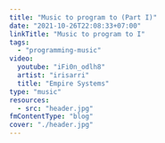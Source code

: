 ```yaml
---
title: "Music to program to (Part I)"
date: "2021-10-26T22:08:33+07:00"
linkTitle: "Music to program to I"
tags:
  - "programming-music"
video:
  youtube: "iFi0n_odlh8"
  artist: "irisarri"
  title: "Empire Systems"
type: "music"
resources:
  - src: "header.jpg"
fmContentType: "blog"
cover: "./header.jpg"
---
```


